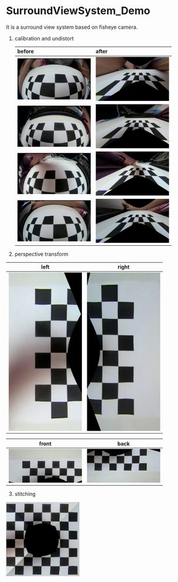 # SurroundViewSystem_Demo

It is a surround view system based on fisheye camera.

1. calibration and undistort

   | before                                 | after                                  |
   | -------------------------------------- | -------------------------------------- |
   | <img src="img/back.png" width="200" /> | <img src="img/caliback.png" width="200" /> |
   | <img src="img/front.png" width="200" /> | <img src="img/califront.png" width="200" /> |
   | <img src="img/left.png" width="200" /> | <img src="img/calileft.png" width="200" /> |
   | <img src="img/right.png" width="200" /> | <img src="img/caliright.png" width="200" /> |

2. perspective transform

|left|right|
|-|-|
|<img src="img/perspectiveLeft.png" width="200" />|<img src="img/perspectiveRight.png" width="200" />|

|front|back|
|-|-|
|<img src="img/perspectiveFront.png" width="200" />|<img src="img/perspectiveBack.png" width="200" />|


3. stitching
<img src="img/combine.png" width="200" />
